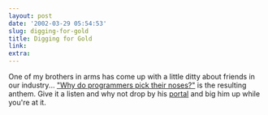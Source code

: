 ```yaml
---
layout: post
date: '2002-03-29 05:54:53'
slug: digging-for-gold
title: Digging for Gold
link: 
extra: 
---
```


One of my brothers in arms has come up with a little ditty about friends in our industry...
["Why do programmers pick their noses?"](http://www.mamachari.com/music/why_do_programmers_pick_their_noses.mp3) is the resulting anthem. Give it a listen and why not drop by his [portal](http://www.mamachari.com/) and big him up while you're at it.